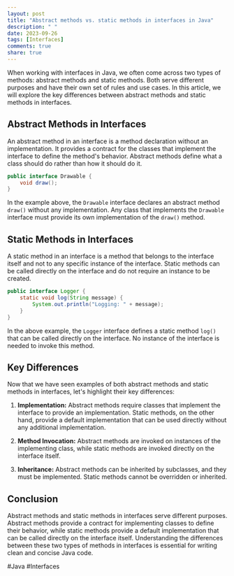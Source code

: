 ```yaml
---
layout: post
title: "Abstract methods vs. static methods in interfaces in Java"
description: " "
date: 2023-09-26
tags: [Interfaces]
comments: true
share: true
---
```


When working with interfaces in Java, we often come across two types of methods: abstract methods and static methods. Both serve different purposes and have their own set of rules and use cases. In this article, we will explore the key differences between abstract methods and static methods in interfaces.

## Abstract Methods in Interfaces

An abstract method in an interface is a method declaration without an implementation. It provides a contract for the classes that implement the interface to define the method's behavior. Abstract methods define what a class should do rather than how it should do it.

```java
public interface Drawable {
    void draw();
}
```

In the example above, the `Drawable` interface declares an abstract method `draw()` without any implementation. Any class that implements the `Drawable` interface must provide its own implementation of the `draw()` method.

## Static Methods in Interfaces

A static method in an interface is a method that belongs to the interface itself and not to any specific instance of the interface. Static methods can be called directly on the interface and do not require an instance to be created.

```java
public interface Logger {
    static void log(String message) {
        System.out.println("Logging: " + message);
    }
}
```

In the above example, the `Logger` interface defines a static method `log()` that can be called directly on the interface. No instance of the interface is needed to invoke this method.

## Key Differences

Now that we have seen examples of both abstract methods and static methods in interfaces, let's highlight their key differences:

1. **Implementation:** Abstract methods require classes that implement the interface to provide an implementation. Static methods, on the other hand, provide a default implementation that can be used directly without any additional implementation.

2. **Method Invocation:** Abstract methods are invoked on instances of the implementing class, while static methods are invoked directly on the interface itself.

3. **Inheritance:** Abstract methods can be inherited by subclasses, and they must be implemented. Static methods cannot be overridden or inherited.

## Conclusion

Abstract methods and static methods in interfaces serve different purposes. Abstract methods provide a contract for implementing classes to define their behavior, while static methods provide a default implementation that can be called directly on the interface itself. Understanding the differences between these two types of methods in interfaces is essential for writing clean and concise Java code.

#Java #Interfaces